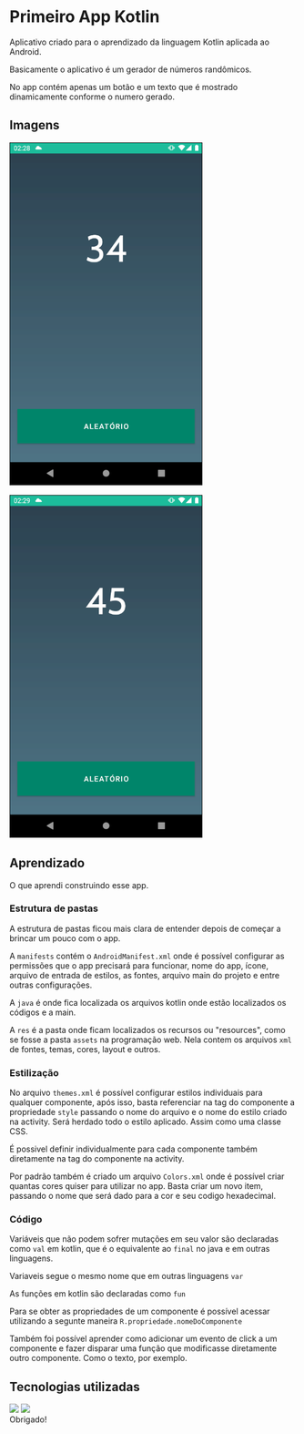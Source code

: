 # Primeiro App Kotlin

Aplicativo criado para o aprendizado da linguagem Kotlin aplicada ao Android.

Basicamente o aplicativo é um gerador de números randômicos.

No app contém apenas um botão e um texto que é mostrado dinamicamente conforme o numero gerado.

## Imagens

<p float="left">
	<kbd>
<img src="app/src/main/res/prints/1.png" border="1" alt="Print 1"/>	
	</kbd>
</p>
<p float="right">
	<kbd>
<img src="app/src/main/res/prints/2.png" border="1" alt="Print 1"/>	
	</kbd>
</p>

## Aprendizado

O que aprendi construindo esse app.

### Estrutura de pastas

A estrutura de pastas ficou mais clara de entender depois de começar a brincar um pouco com o app.

A `manifests` contém o `AndroidManifest.xml` onde é possível configurar as permissões que o app precisará para funcionar, nome do app, ícone, arquivo de entrada de estilos, as fontes, arquivo main do projeto e entre outras configurações.

A  `java` é onde fica localizada os arquivos kotlin onde estão localizados os códigos e a main.

A  `res` é a pasta onde ficam localizados os recursos ou "resources", como se fosse a pasta `assets` na programação web. Nela contem os arquivos `xml` de fontes, temas, cores, layout e outros.

### Estilização

No arquivo `themes.xml` é possível configurar estilos individuais para qualquer componente, após isso, basta referenciar na tag do componente  a propriedade `style` passando o nome do arquivo e o nome do estilo criado na activity. Será herdado todo o estilo aplicado. Assim como uma classe CSS.

É possivel definir individualmente para cada componente também diretamente na tag do componente na activity. 

Por padrão também é criado um arquivo `Colors.xml` onde é possível criar quantas cores quiser para utilizar no app. Basta criar um novo item, passando o nome que será dado para a cor e seu codigo hexadecimal.

### Código

Variáveis que não podem sofrer mutações em seu valor são declaradas como `val` em kotlin, que é o equivalente ao `final` no java e em outras linguagens.

Variaveis segue o mesmo nome que em outras linguagens `var`

As funções em kotlin são declaradas como `fun`

Para se obter as propriedades de um componente é possível acessar utilizando a segunte maneira `R.propriedade.nomeDoComponente`

Também foi possível aprender como adicionar um evento de click a um componente e fazer disparar uma função que modificasse diretamente outro componente. Como o texto, por exemplo.

## Tecnologias utilizadas

<span>
<img src="https://img.shields.io/badge/Kotlin-0095D5?&style=for-the-badge&logo=kotlin&logoColor=white" />
<img src="https://img.shields.io/badge/Android-3DDC84?style=for-the-badge&logo=android&logoColor=white" />
</span>
<br>
Obrigado!
